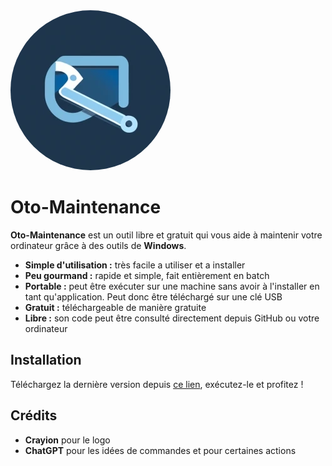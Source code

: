 <img src="./assets/img/logo.png" alt="Logo" style="border-radius: 50%;">

# Oto-Maintenance
**Oto-Maintenance** est un outil libre et gratuit qui vous aide à maintenir votre ordinateur grâce à des outils de **Windows**.
- **Simple d'utilisation :** très facile a utiliser et a installer
- **Peu gourmand :** rapide et simple, fait entièrement en batch
- **Portable :** peut être exécuter sur une machine sans avoir à l'installer en tant qu'application. Peut donc être téléchargé sur une clé USB
- **Gratuit :** téléchargeable de manière gratuite
- **Libre :** son code peut être consulté directement depuis GitHub ou votre ordinateur
## Installation
Téléchargez la dernière version depuis [ce lien](https://github.com/enioaiello/Oto-Maintenance/releases/latest), exécutez-le et profitez !
## Crédits
- **Crayion** pour le logo
- **ChatGPT** pour les idées de commandes et pour certaines actions